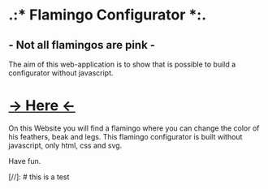 # .:* Flamingo Configurator *:.
## - Not all flamingos are pink -

The aim of this web-application is to show that is possible to build a configurator without javascript.

# [-> Here <-](https://ryabrody.github.io/flamingo/)
On this Website you will find a flamingo where you can change the color of his feathers, beak and legs. This flamingo configurator is built without javascript, only html, css and svg.

Have fun.



[//]: # this is a test
